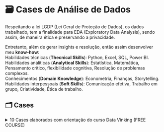 # 🗃️ Cases de Análise de Dados
Respeitando a lei LGDP (Lei Geral de Proteção de Dados), os dados trabalhado, tem a finalidade para EDA (Exploratory Data Analysis), sendo assim, de maneira ética e preservando a privacidade. 

Entretanto, além de gerar insights e resolução, então assim desenvolver meu **know-how**:<br>
Habilidades técnicas (**Thecnical Skills**): Python, Excel, SQL, Power BI. <br>
Habilidades análiticas (**Analytical Skills**): Estatística, Matemática, Pensamento crítico, flexibilidade cognitiva, Resolução de problemas complexos. <br>
Conhecimentos (**Domain Knowledge**): Econometria, Finanças, Storytelling. <br>
Habilidades interpessoais (**Soft Skills**): Comunicação efetiva, Trabalho em grupo, Criatividade, Ética de trabalho.
## 🗂️ Cases
<details>
<summary> 10 Cases elaborados com orientação do curso Data Vinking (FREE COURSE)</summary>

<sub> © [Data Vinking - Curso de Python moderno + Análise de dados](https://www.youtube.com/playlist?list=PLLWTDkRZXQa9YyC1LMbuDTz3XVC4E9ZQA) </sub>

### 📄 1 - Projeto  [Empresas Unicórnios](https://github.com/gaberibr/Cases_DataAnalysis/blob/main/Case_Unicorns.ipynb)
> _Empresarial._

images

projects

Results
- 1
- 2

<sub> © [Unicorn Startups](https://www.kaggle.com/datasets/ramjasmaurya/unicorn-startups) </sub>

<hr>

### 📄 2 - Projeto [Performance dos Estudantes](https://github.com/gaberibr/Cases_DataAnalysis/blob/main/Case_Students_Performance_in_Exams.ipynb)
> _Educação._

images

projects

Results
- 1
- 2

<sub> © [Students Perfomance in Exams](https://www.kaggle.com/code/carriech/students-perfomance-in-exams-eda) </sub>

<hr>

### 📄 3 - Projeto  [Ações da Magalu](https://github.com/gaberibr/Cases_DataAnalysis/blob/main/Case_A%C3%A7%C3%B5es_da_Magalu.ipynb)
> _Mercado financeiro. Analisando as ações da Magalu no período de 1 ano (2021-2022)._

<img src="https://github.com/gaberibr/Cases_DataAnalysis/assets/99212007/0708c1ec-bcf0-481d-a7dc-e333a46c128c" width="500">
<img src="https://github.com/gaberibr/Cases_DataAnalysis/assets/99212007/5c49462d-39f2-4ee6-89fb-297722ff7e1b" width="500">

#### ✔️ RESULTADOS
- Apresentou uma alta, entre o periodo de Janeiro e Março no ano de 2021;
- Ao passar dos meses, apesar de ter uma alta no mês de Julho de 2021, posteriormente apresentou um declínio até o mês de janeiro de 2022;
- Desmonstrou um começo promissor, porém teve uma queda.
- O que pode-se se levar em conta é que pode ser uma boa oportunidade para comprar ações, pois algum periodos já foram altos.

#### 🛠️ TECNOLOGIAS UTILIZADAS
- Python (Numpy, Pandas, Matplotlib, Seaborn, Plotly)
- Excel (Tratamento de dados, formatação condicional)

<sub> © [links](link) </sub>

<hr>

### 📄 4 - Projeto  [Vendas de Videogames](https://github.com/gaberibr/Cases_DataAnalysis/blob/main/Case_Mercado_de_Games.ipynb)
> _Description_

images

projects

RESULTADOS
- 1
- 2

<sub> © [Video Games Sales Dataset](https://www.kaggle.com/datasets/sidtwr/videogames-sales-dataset) </sub>

<hr>

### 📄 5 - Projeto  [Salário](https://github.com/gaberibr/Cases_DataAnalysis/blob/main/Case_RH.ipynb)
> _Description_

images

projects

Results
- 1
- 2

<sub> © [Salary data - Simple linear regression](https://www.kaggle.com/datasets/karthickveerakumar/salary-data-simple-linear-regression?datasetId=10624&sortBy=voteCount) </sub>

<hr>

### 📄 6 - Projeto  [PIB per capita Brasil](https://github.com/gaberibr/Cases_DataAnalysis/blob/main/Case_PIB_Brasil.ipynb)
> _Description_

<img src="https://github.com/gaberibr/Cases_DataAnalysis/assets/99212007/a45ca3de-4e66-46b7-ba15-80fdd012dbac" width="500">

projects

Results
- 1
- 2

<sub> © [Atlas Brasil](http://www.atlasbrasil.org.br/acervo/biblioteca) </sub>

<hr>

### 📄 7 - Projeto  [Bitcoin](https://github.com/gaberibr/Cases_DataAnalysis/blob/main/Case_Unicorns.ipynb)
> _Description_

images

projects

Results
- 1
- 2

<sub> © [links](link) </sub>

<hr>

### 📄 8 - Projeto  [Energia](https://github.com/gaberibr/Cases_DataAnalysis/blob/main/Case_Empresas_Energias.ipynb)
> _Description_

images

<img src="https://github.com/gaberibr/Cases_DataAnalysis/assets/99212007/bbd47946-cb89-47e5-ba3f-fafb5dd9e5ad" width="500">

projects

Results
- 1
- 2

<sub> © [links](link) </sub>

<hr>

### 📄 9 - Projeto  [Incêndios Florestais](https://github.com/gaberibr/Cases_DataAnalysis/blob/main/Case_Inc%C3%AAndios_Florestais.ipynb)
> _Description_
<img src="https://github.com/gaberibr/Cases_DataAnalysis/assets/99212007/27bd851d-a227-40fd-ad40-37c9a449c018" width="500">

projects

Results
- 1
- 2

<sub> © [links](link) </sub>

<hr>

### 📄 10 - Projeto  [Name](link)
> _Description_

images

projects

Results
- 1
- 2

<sub> © [links](link) </sub>


</details>

